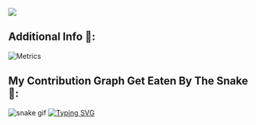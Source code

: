 ![](https://media.discordapp.net/attachments/688731061873541141/990253032774193152/ezgif.com-gif-maker_1.gif?width=550&height=309)

## Additional Info 👾:
![Metrics](https://metrics.lecoq.io/MIKLAMB?template=classic&isocalendar=1&base=header%2C%20activity%2C%20community%2C%20repositories%2C%20metadata&base.indepth=false&base.hireable=false&base.skip=false&isocalendar=false&isocalendar.duration=half-year&config.timezone=Asia%2FYerevan)

## My Contribution Graph Get Eaten By The Snake 🐍:
![snake gif](https://github.com/MIKLAMB/MIKLAMB/blob/output/github-contribution-grid-snake.svg)
[![Typing SVG](https://readme-typing-svg.herokuapp.com?font=oswald&pause=1000&color=31A9DF&background=222222&width=435&lines=Dot+Net+Engineer+%7C+Game+Developer;MIKLAMB)](https://git.io/typing-svg)

